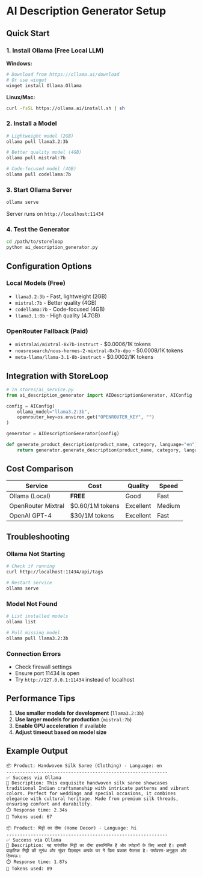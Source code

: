 # AI Description Generator Setup

## Quick Start

### 1. Install Ollama (Free Local LLM)

**Windows:**
```bash
# Download from https://ollama.ai/download
# Or use winget
winget install Ollama.Ollama
```

**Linux/Mac:**
```bash
curl -fsSL https://ollama.ai/install.sh | sh
```

### 2. Install a Model

```bash
# Lightweight model (2GB)
ollama pull llama3.2:3b

# Better quality model (4GB)  
ollama pull mistral:7b

# Code-focused model (4GB)
ollama pull codellama:7b
```

### 3. Start Ollama Server

```bash
ollama serve
```

Server runs on `http://localhost:11434`

### 4. Test the Generator

```bash
cd /path/to/storeloop
python ai_description_generator.py
```

## Configuration Options

### Local Models (Free)
- `llama3.2:3b` - Fast, lightweight (2GB)
- `mistral:7b` - Better quality (4GB)
- `codellama:7b` - Code-focused (4GB)
- `llama3.1:8b` - High quality (4.7GB)

### OpenRouter Fallback (Paid)
- `mistralai/mixtral-8x7b-instruct` - $0.0006/1K tokens
- `nousresearch/nous-hermes-2-mixtral-8x7b-dpo` - $0.0008/1K tokens
- `meta-llama/llama-3.1-8b-instruct` - $0.0002/1K tokens

## Integration with StoreLoop

```python
# In stores/ai_service.py
from ai_description_generator import AIDescriptionGenerator, AIConfig

config = AIConfig(
    ollama_model="llama3.2:3b",
    openrouter_key=os.environ.get("OPENROUTER_KEY", "")
)

generator = AIDescriptionGenerator(config)

def generate_product_description(product_name, category, language="en"):
    return generator.generate_description(product_name, category, language)
```

## Cost Comparison

| Service | Cost | Quality | Speed |
|---------|------|---------|-------|
| Ollama (Local) | **FREE** | Good | Fast |
| OpenRouter Mixtral | $0.60/1M tokens | Excellent | Medium |
| OpenAI GPT-4 | $30/1M tokens | Excellent | Fast |

## Troubleshooting

### Ollama Not Starting
```bash
# Check if running
curl http://localhost:11434/api/tags

# Restart service
ollama serve
```

### Model Not Found
```bash
# List installed models
ollama list

# Pull missing model
ollama pull llama3.2:3b
```

### Connection Errors
- Check firewall settings
- Ensure port 11434 is open
- Try `http://127.0.0.1:11434` instead of localhost

## Performance Tips

1. **Use smaller models for development** (`llama3.2:3b`)
2. **Use larger models for production** (`mistral:7b`)
3. **Enable GPU acceleration** if available
4. **Adjust timeout based on model size**

## Example Output

```
📦 Product: Handwoven Silk Saree (Clothing) - Language: en
------------------------------------------------------------
✅ Success via Ollama
📝 Description: This exquisite handwoven silk saree showcases traditional Indian craftsmanship with intricate patterns and vibrant colors. Perfect for weddings and special occasions, it combines elegance with cultural heritage. Made from premium silk threads, ensuring comfort and durability.
⏱️ Response time: 2.34s
🔢 Tokens used: 67

📦 Product: मिट्टी का दीया (Home Decor) - Language: hi  
------------------------------------------------------------
✅ Success via Ollama
📝 Description: यह पारंपरिक मिट्टी का दीया हस्तनिर्मित है और त्योहारों के लिए आदर्श है। इसकी प्राकृतिक मिट्टी की सुगंध और सुंदर डिज़ाइन आपके घर में दिव्य प्रकाश फैलाता है। पर्यावरण-अनुकूल और टिकाऊ।
⏱️ Response time: 1.87s
🔢 Tokens used: 89
```